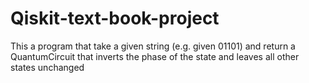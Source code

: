 # Qiskit-text-book-project
This a program that take a given string (e.g. given 01101) and return a QuantumCircuit that inverts the phase of the state and leaves all other states unchanged
